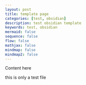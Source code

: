 ```yaml
---
layout: post
title: template page
categories: [test, obsidian]
description: test obsidian template 
keywords: test, obsidian 
mermaid: false
sequence: false
flow: false
mathjax: false
mindmap: false
mindmap2: false
---
```


Content here

this is only a test file

